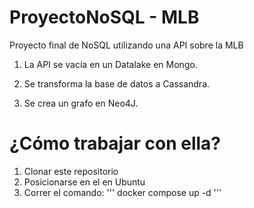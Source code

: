 # ProyectoNoSQL - MLB

Proyecto final de NoSQL utilizando una API sobre la MLB

1. La API se vacía en un Datalake en Mongo.

2. Se transforma la base de datos a Cassandra.

3. Se crea un grafo en Neo4J.

# ¿Cómo trabajar con ella?

1. Clonar este repositorio
2. Posicionarse en el en Ubuntu
3. Correr el comando:
'''
docker compose up -d
'''
